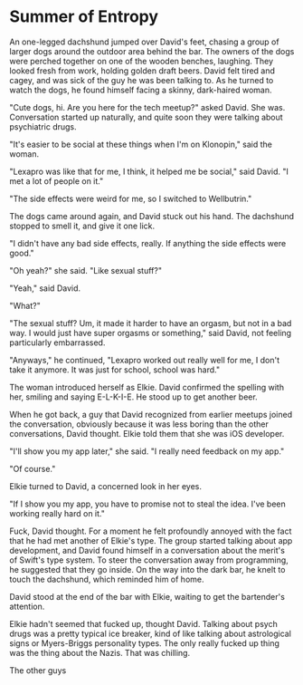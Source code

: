 # Summer of Entropy

An one-legged dachshund jumped over David's feet, chasing a group of larger dogs
around the outdoor area behind the bar.  The owners of the dogs were perched
together on one of the wooden benches, laughing.  They looked fresh from work,
holding golden draft beers.  David felt tired and cagey, and was sick of the guy
he was been talking to.  As he turned to watch the dogs, he found himself facing
a skinny, dark-haired woman.

"Cute dogs, hi.  Are you here for the tech meetup?" asked David.  She was.
Conversation started up naturally, and quite soon they were talking about
psychiatric drugs. 

"It's easier to be social at these things when I'm on Klonopin," said the woman.

"Lexapro was like that for me, I think, it helped me be social," said David.  "I
met a lot of people on it."

"The side effects were weird for me, so I switched to Wellbutrin."

The dogs came around again, and David stuck out his hand.  The dachshund stopped
to smell it, and give it one lick.

"I didn't have any bad side effects, really.  If anything the side effects were
good."

"Oh yeah?" she said.  "Like sexual stuff?"

"Yeah," said David.

"What?"

"The sexual stuff?  Um, it made it harder to have an orgasm, but not in a bad
way.  I would just have super orgasms or something," said David, not feeling
particularly embarrassed.

"Anyways," he continued,  "Lexapro worked out really well for me, I don't take
it anymore.  It was just for school, school was hard."

The woman introduced herself as Elkie.  David confirmed the spelling with her,
smiling and saying E-L-K-I-E.  He stood up to get another beer. 

When he got back, a guy that David recognized from earlier meetups joined the
conversation, obviously because it was less boring than the other conversations,
David thought.  Elkie told them that she was iOS developer.  

"I'll show you my app later," she said.  "I really need feedback on my app."

"Of course."

Elkie turned to David, a concerned look in her eyes.

"If I show you my app, you have to promise not to steal the idea.  I've been
working really hard on it."

Fuck, David thought.  For a moment he felt profoundly annoyed with the fact that
he had met another of Elkie's type.  The group started talking about app
development, and David found himself in a conversation about the merit's of
Swift's type system.  To steer the conversation away from programming, he
suggested that they go inside.  On the way into the dark bar, he knelt to touch
the dachshund, which reminded him of home.

David stood at the end of the bar with Elkie, waiting to get the bartender's
attention.



Elkie hadn't seemed that fucked up, thought David.  Talking about psych drugs
was a pretty typical ice breaker, kind of like talking about astrological signs
or Myers-Briggs personality types.  The only really fucked up thing was the
thing about the Nazis.  That was chilling.

The other guys 
